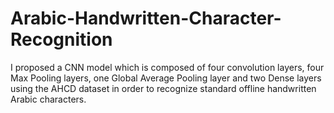 # Arabic-Handwritten-Character-Recognition

I proposed a CNN model which is composed of four convolution layers, four Max Pooling layers, one Global Average Pooling layer and two Dense layers using the AHCD dataset in order to recognize standard offline handwritten Arabic characters.
